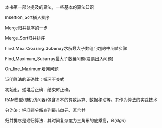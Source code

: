 本书第一部分提及的算法，一些基本的算法知识

Insertion_Sort插入排序

Merge归并排序的一步

Merge_Sort归并排序

Find_Max_Crossing_Subarray求解最大子数组问题的中间值步骤

Find_Maximum_Subarray最大子数组问题(股票出入问题)

On_line_Maximum雇佣问题

证明算法的正确性：循环不变式

初始化，递增后正确，结束时正确。

RAM模型(随机访问器)包含基本的算数运算、数据移动等。其作为算法的实践技术

分治法：把问题分解直到最小单元，再合并

归并排序是递归算法，其时间复杂度为三角形的底乘高，$\Theta(nlgn)$
